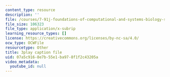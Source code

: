 ```yaml
---
content_type: resource
description: ''
file: /courses/7-91j-foundations-of-computational-and-systems-biology-spring-2014/07a5c9168e7b55e1ba978f1f2c43205a_kx_Hks_-SZM.srt
file_size: 106323
file_type: application/x-subrip
learning_resource_types: []
license: https://creativecommons.org/licenses/by-nc-sa/4.0/
ocw_type: OCWFile
resourcetype: Other
title: 3play caption file
uid: 07a5c916-8e7b-55e1-ba97-8f1f2c43205a
video_metadata:
  youtube_id: null
---
```

